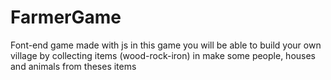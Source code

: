 # FarmerGame
 Font-end game made with js
in this game you will be able to build your own village by collecting items (wood-rock-iron) in make some people, houses and animals from theses items

